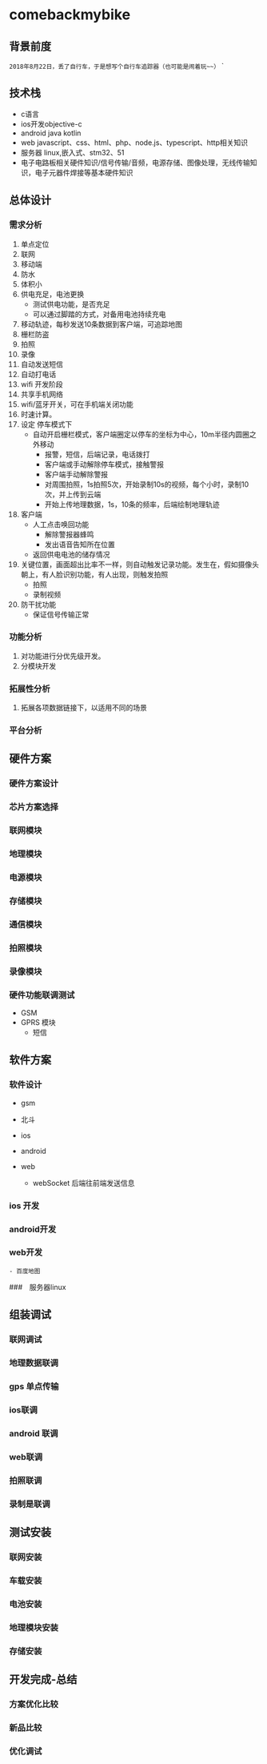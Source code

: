 # comebackmybike
## 背景前度
`2018年8月22日，丢了自行车，于是想写个自行车追踪器（也可能是闹着玩~~）`
`
## 技术栈
- c语言 
- ios开发objective-c
- android  java kotlin
- web  javascript、css、html、php、node.js、typescript、http相关知识
- 服务器 linux,嵌入式、stm32、51
- 电子电路板相关硬件知识/信号传输/音频，电源存储、图像处理，无线传输知识，电子元器件焊接等基本硬件知识

## 总体设计
### 需求分析
1. 单点定位
2. 联网
3. 移动端
4. 防水
5. 体积小
6. 供电充足，电池更换
    - 测试供电功能，是否充足
    - 可以通过脚踏的方式，对备用电池持续充电
7. 移动轨迹，每秒发送10条数据到客户端，可追踪地图
8. 栅栏防盗
9. 拍照
10. 录像
11. 自动发送短信
12. 自动打电话
13. wifi 开发阶段
14. 共享手机网络
15. wifi/蓝牙开关，可在手机端关闭功能
16. 时速计算。
17. 设定 停车模式下
    - 自动开启栅栏模式，客户端圈定以停车的坐标为中心，10m半径内圆圈之外移动
        - 报警，短信，后端记录，电话拨打
        - 客户端或手动解除停车模式，接触警报
        - 客户端手动解除警报
        - 对周围拍照，1s拍照5次，开始录制10s的视频，每个小时，录制10次，并上传到云端
        - 开始上传地理数据，1s，10条的频率，后端绘制地理轨迹
18. 客户端
    - 人工点击唤回功能
        - 解除警报器蜂鸣
        - 发出语音告知所在位置
    - 返回供电电池的储存情况
19. 关键位置，画面超出比率不一样，则自动触发记录功能。发生在，假如摄像头朝上，有人脸识别功能，有人出现，则触发拍照
    - 拍照
    - 录制视频    
20. 防干扰功能
    - 保证信号传输正常
### 功能分析
1. 对功能进行分优先级开发。
2. 分模块开发
### 拓展性分析
1. 拓展各项数据链接下，以适用不同的场景
### 平台分析

## 硬件方案

### 硬件方案设计
### 芯片方案选择
### 联网模块
### 地理模块
### 电源模块
### 存储模块
### 通信模块
### 拍照模块
### 录像模块
### 硬件功能联调测试
- GSM
- GPRS 模块
    - 短信
## 软件方案
### 软件设计
- gsm

- 北斗
- ios
- android
- web
    - webSocket 后端往前端发送信息
### ios 开发
### android开发
### web开发
    - 百度地图
###　服务器linux
## 组装调试
### 联网调试
### 地理数据联调
### gps 单点传输
### ios联调
### android 联调
### web联调
### 拍照联调
### 录制是联调
## 测试安装
### 联网安装
### 车载安装
### 电池安装
### 地理模块安装
### 存储安装
## 开发完成-总结
### 方案优化比较
### 新品比较
### 优化调试
